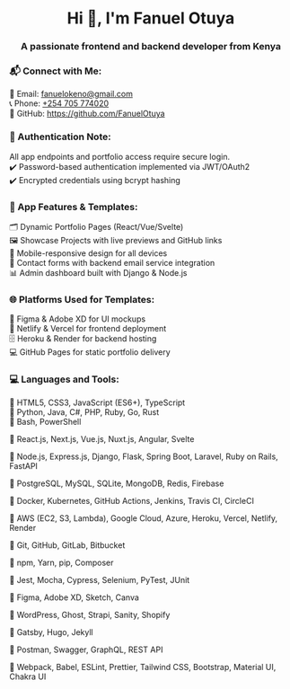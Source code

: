 <h1 align="center">Hi 👋, I'm Fanuel Otuya</h1>
<h3 align="center">A passionate frontend and backend developer from Kenya</h3>

<h3 align="left">📬 Connect with Me:</h3>
<p align="left">
  📧 Email: <a href="mailto:fanuelokeno@gmail.com">fanuelokeno@gmail.com</a><br>
  📞 Phone: <a href="tel:+254705774020">+254 705 774020</a><br>
  💼 GitHub: <a href="https://github.com/FanuelOtuya" target="_blank">https://github.com/FanuelOtuya</a><br>
</p>

<h3 align="left">🔐 Authentication Note:</h3>
<p align="left">
  All app endpoints and portfolio access require secure login.<br>
  ✔️ Password-based authentication implemented via JWT/OAuth2<br>
  ✔️ Encrypted credentials using bcrypt hashing<br>
</p>

<h3 align="left">🧰 App Features & Templates:</h3>
<p align="left">
  🗂️ Dynamic Portfolio Pages (React/Vue/Svelte)<br>
  🖼️ Showcase Projects with live previews and GitHub links<br>
  📱 Mobile-responsive design for all devices<br>
  📝 Contact forms with backend email service integration<br>
  📊 Admin dashboard built with Django & Node.js<br>
</p>

<h3 align="left">🌐 Platforms Used for Templates:</h3>
<p align="left">
  🎨 Figma & Adobe XD for UI mockups<br>
  🔧 Netlify & Vercel for frontend deployment<br>
  🗄️ Heroku & Render for backend hosting<br>
  💻 GitHub Pages for static portfolio delivery<br>
</p>

<h3 align="left">💻 Languages and Tools:</h3>
<p align="left">
  <!-- Programming Languages -->
  🔹 HTML5, CSS3, JavaScript (ES6+), TypeScript<br>
  🔹 Python, Java, C#, PHP, Ruby, Go, Rust<br>
  🔹 Bash, PowerShell<br>

  <!-- Frontend Frameworks -->
  🔹 React.js, Next.js, Vue.js, Nuxt.js, Angular, Svelte<br>

  <!-- Backend Frameworks -->
  🔹 Node.js, Express.js, Django, Flask, Spring Boot, Laravel, Ruby on Rails, FastAPI<br>

  <!-- Databases -->
  🔹 PostgreSQL, MySQL, SQLite, MongoDB, Redis, Firebase<br>

  <!-- DevOps & CI/CD -->
  🔹 Docker, Kubernetes, GitHub Actions, Jenkins, Travis CI, CircleCI<br>

  <!-- Cloud & Hosting -->
  🔹 AWS (EC2, S3, Lambda), Google Cloud, Azure, Heroku, Vercel, Netlify, Render<br>

  <!-- Version Control & Collaboration -->
  🔹 Git, GitHub, GitLab, Bitbucket<br>

  <!-- Package Managers -->
  🔹 npm, Yarn, pip, Composer<br>

  <!-- Testing Tools -->
  🔹 Jest, Mocha, Cypress, Selenium, PyTest, JUnit<br>

  <!-- Design Tools -->
  🔹 Figma, Adobe XD, Sketch, Canva<br>

  <!-- CMS & eCommerce -->
  🔹 WordPress, Ghost, Strapi, Sanity, Shopify<br>

  <!-- Static Site Generators -->
  🔹 Gatsby, Hugo, Jekyll<br>

  <!-- API Tools -->
  🔹 Postman, Swagger, GraphQL, REST API<br>

  <!-- Other Tools -->
  🔹 Webpack, Babel, ESLint, Prettier, Tailwind CSS, Bootstrap, Material UI, Chakra UI<br>
</p>
